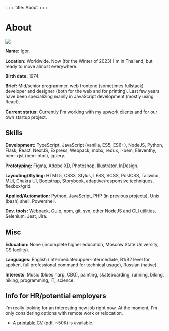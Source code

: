 +++
title: About
+++

About
=====

<div class="Facepalm">
  <img src="/images/facepalm/BrownCBG-sm.jpg" />
</div>

__Name:__ Igor.

__Location:__ Worldwide. Now (for the Winter of 2023) I'm in Thailand, but ready to move almost everywhere.

__Birth date:__ 1974.

__Brief:__ Mid/senior programmer, web frontend (sometimes fullstack) developer and designer (both for the web and for printing). Last few years have been specializing mainly in JavaScript development (mostly using React).

__Current status:__ Currently I'm working with my upwork clients and for our own startup project.

## Skills

__Development:__ TypeScript, JavaScript (vanilla, ES5, ES6+), NodeJS, Python, Flask, React, NextJS, Express, Webpack, mobx, redux, i-bem, Eleventhy, bem-xjst (bem-html), jquery.

__Prototyping:__ Figma, Adobe XD, Photoshop, Illustrator, InDesign.

__Layouting/Styling:__ HTML5, CSS3, Stylus, LESS, SCSS, PostCSS, Tailwind, MUI, Chakra UI, Bootstrap, Storybook, adaptive/responsive techniques, flexbox/grid.

__Applied/Automation:__ Python, JavaScript, PHP (in previous projects), Unix (bash) shell, Powershell.

__Dev. tools:__ Webpack, Gulp, npm, git, svn, other NodeJS and CLI utilities, Selenium, Jest, Jira.

## Misc

__Education:__ None (incomplete higher education, Moscow State University, CS facility).

__Languages:__ English (intermediate/upper-intermediate, B1/B2 level for spoken, full professional command for technical usage), Russian (native).

__Interests__: Music (blues harp, CBG), painting, skateboarding, running, biking, hiking, programming, IT, science.

<!--
## See also

- Old personal portfolio site (2000-2016, in Russian, is no longer updated): <a href="https://lilliputten.ru" target="_blank">lilliputten.ru</a>.
-->

## Info for HR/potential employers

I'm really looking for an interesting new job right now. At the moment, I'm only considering options with remote work or relocation.

- A <a href="https://raw.githubusercontent.com/lilliputten/lilliputten.github.io/master/site/cv-lilliputten-2024-v1-1-1.pdf" target="_blank">printable CV</a> (pdf, ~50K) is available.

<!--
 @changed 2023.11.24, 04:50
-->
